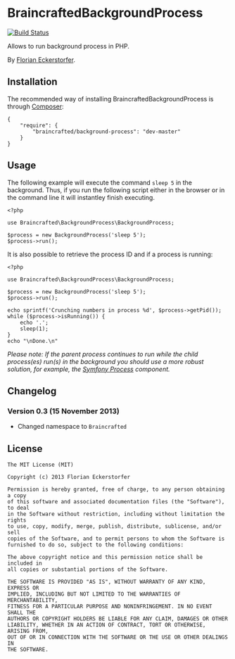 BraincraftedBackgroundProcess
===================

[![Build Status](https://travis-ci.org/braincrafted/background-process.png?branch=master)](https://travis-ci.org/braincrafted/background-process)

Allows to run background process in PHP.

By [Florian Eckerstorfer](http://florianeckerstorfer.com).

Installation
------------

The recommended way of installing BraincraftedBackgroundProcess is through [Composer](http://getcomposer.org):

    {
        "require": {
            "braincrafted/background-process": "dev-master"
        }
    }

Usage
-----

The following example will execute the command `sleep 5` in the background. Thus, if you run the following script either in the browser or in the command line it will instantley finish executing.

    <?php

    use Braincrafted\BackgroundProcess\BackgroundProcess;

    $process = new BackgroundProcess('sleep 5');
    $process->run();

It is also possible to retrieve the process ID and if a process is running:

    <?php

    use Braincrafted\BackgroundProcess\BackgroundProcess;

    $process = new BackgroundProcess('sleep 5');
    $process->run();

    echo sprintf('Crunching numbers in process %d', $process->getPid());
    while ($process->isRunning()) {
        echo '.';
        sleep(1);
    }
    echo "\nDone.\n"

*Please note: If the parent process continues to run while the child process(es) run(s) in the background you should use a more robust solution, for example, the [Symfony Process](https://github.com/symfony/Process) component.*


Changelog
---------

### Version 0.3 (15 November 2013)

- Changed namespace to `Braincrafted`

License
-------

```
The MIT License (MIT)

Copyright (c) 2013 Florian Eckerstorfer

Permission is hereby granted, free of charge, to any person obtaining a copy
of this software and associated documentation files (the "Software"), to deal
in the Software without restriction, including without limitation the rights
to use, copy, modify, merge, publish, distribute, sublicense, and/or sell
copies of the Software, and to permit persons to whom the Software is
furnished to do so, subject to the following conditions:

The above copyright notice and this permission notice shall be included in
all copies or substantial portions of the Software.

THE SOFTWARE IS PROVIDED "AS IS", WITHOUT WARRANTY OF ANY KIND, EXPRESS OR
IMPLIED, INCLUDING BUT NOT LIMITED TO THE WARRANTIES OF MERCHANTABILITY,
FITNESS FOR A PARTICULAR PURPOSE AND NONINFRINGEMENT. IN NO EVENT SHALL THE
AUTHORS OR COPYRIGHT HOLDERS BE LIABLE FOR ANY CLAIM, DAMAGES OR OTHER
LIABILITY, WHETHER IN AN ACTION OF CONTRACT, TORT OR OTHERWISE, ARISING FROM,
OUT OF OR IN CONNECTION WITH THE SOFTWARE OR THE USE OR OTHER DEALINGS IN
THE SOFTWARE.
```
